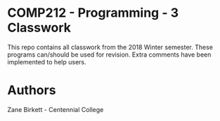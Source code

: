# COMP212 - Programming - 3 Classwork
This repo contains all classwork from the 2018 Winter semester. These programs can/should be used for revision. Extra comments have been 
implemented to help users.
# Authors
Zane Birkett - Centennial College

